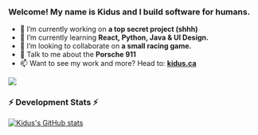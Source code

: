 ### Welcome! My name is Kidus and I build software for humans.


- 🔭 I’m currently working on <b>a top secret project (shhh)</b>
- 🌱 I’m currently learning <b>React, Python, Java & UI Design.</b>
- 👯 I’m looking to collaborate on <b>a small racing game.</b>
- 💬 Talk to me about the <b>Porsche 911</b>
- 📫 Want to see my work and more? Head to: <b><a href="https://kidus.ca" target="_blank">kidus.ca</a></b>

![](https://komarev.com/ghpvc/?username=kiduswb)

<h3><b>⚡ Development Stats ⚡</b></h3>

[![Kidus's GitHub stats](https://github-readme-stats.vercel.app/api?username=kiduswb)](https://github.com/kiduswb/kiduswb)
